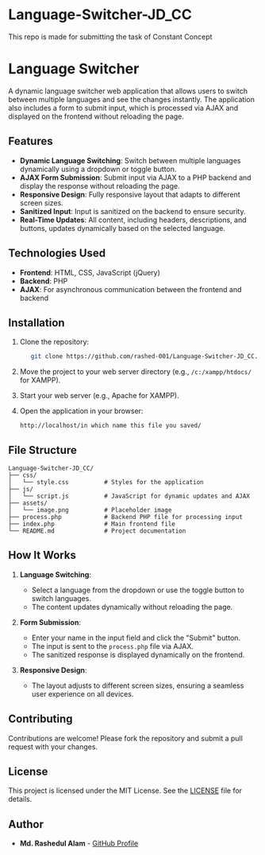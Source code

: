 # Language-Switcher-JD_CC
This repo is made for submitting the task of Constant Concept 
# Language Switcher

A dynamic language switcher web application that allows users to switch between multiple languages and see the changes instantly. The application also includes a form to submit input, which is processed via AJAX and displayed on the frontend without reloading the page.

## Features

- **Dynamic Language Switching**: Switch between multiple languages dynamically using a dropdown or toggle button.
- **AJAX Form Submission**: Submit input via AJAX to a PHP backend and display the response without reloading the page.
- **Responsive Design**: Fully responsive layout that adapts to different screen sizes.
- **Sanitized Input**: Input is sanitized on the backend to ensure security.
- **Real-Time Updates**: All content, including headers, descriptions, and buttons, updates dynamically based on the selected language.

## Technologies Used

- **Frontend**: HTML, CSS, JavaScript (jQuery)
- **Backend**: PHP
- **AJAX**: For asynchronous communication between the frontend and backend

## Installation

1. Clone the repository:
   ```bash
      git clone https://github.com/rashed-001/Language-Switcher-JD_CC.git   
   ```

2. Move the project to your web server directory (e.g., `/c:/xampp/htdocs/` for XAMPP).

3. Start your web server (e.g., Apache for XAMPP).

4. Open the application in your browser:
   ```
   http://localhost/in which name this file you saved/
   ```

## File Structure

```
Language-Switcher-JD_CC/
├── css/
│   └── style.css          # Styles for the application
├── js/
│   └── script.js          # JavaScript for dynamic updates and AJAX
├── assets/
│   └── image.png          # Placeholder image
├── process.php            # Backend PHP file for processing input
├── index.php              # Main frontend file
└── README.md              # Project documentation
```

## How It Works

1. **Language Switching**:
   - Select a language from the dropdown or use the toggle button to switch languages.
   - The content updates dynamically without reloading the page.

2. **Form Submission**:
   - Enter your name in the input field and click the "Submit" button.
   - The input is sent to the `process.php` file via AJAX.
   - The sanitized response is displayed dynamically on the frontend.

3. **Responsive Design**:
   - The layout adjusts to different screen sizes, ensuring a seamless user experience on all devices.


## Contributing

Contributions are welcome! Please fork the repository and submit a pull request with your changes.

## License

This project is licensed under the MIT License. See the [LICENSE](LICENSE) file for details.

## Author

- **Md. Rashedul Alam** - [GitHub Profile](https://github.com/rashed-001)
